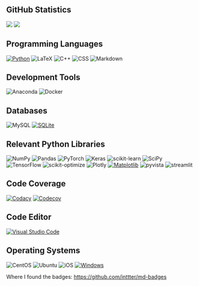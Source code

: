 ## GitHub Statistics
![](https://github-readme-stats.vercel.app/api?username=leondeligny&theme=dark&hide_border=false&include_all_commits=false&count_private=true)
![](https://github-readme-streak-stats.herokuapp.com/?user=leondeligny&theme=dark&hide_border=false)

## Programming Languages
[![Python](https://img.shields.io/badge/Python-3776AB?logo=python&logoColor=fff)](#)
![LaTeX](https://img.shields.io/badge/latex-%23008080.svg?style=flat&logo=latex&logoColor=white) 
![C++](https://img.shields.io/badge/C%2B%2B-00599C?style=flat&logo=c%2B%2B&logoColor=white)
![CSS](https://img.shields.io/badge/Tailwind_CSS-06B6D4?style=flat&logo=tailwind-css&logoColor=white)
![Markdown](https://img.shields.io/badge/markdown-%23000000.svg?style=flat&logo=markdown&logoColor=white)

## Development Tools
![Anaconda](https://img.shields.io/badge/Anaconda-%2344A833.svg?style=flat&logo=anaconda&logoColor=white)
![Docker](https://img.shields.io/badge/docker-%230db7ed.svg?style=flat&logo=docker&logoColor=white)

## Databases
![MySQL](https://img.shields.io/badge/mysql-%2300f.svg?style=flat&logo=mysql&logoColor=white)
[![SQLite](https://img.shields.io/badge/SQLite-%2307405e.svg?logo=sqlite&logoColor=white)](#)

## Relevant Python Libraries
![NumPy](https://img.shields.io/badge/numpy-%23013243.svg?style=flat&logo=numpy&logoColor=white)
![Pandas](https://img.shields.io/badge/pandas-%23150458.svg?style=flat&logo=pandas&logoColor=white)
![PyTorch](https://img.shields.io/badge/PyTorch-%23EE4C2C.svg?style=flat&logo=PyTorch&logoColor=white)
![Keras](https://img.shields.io/badge/Keras-%23D00000.svg?style=flat&logo=Keras&logoColor=white)
![scikit-learn](https://img.shields.io/badge/scikit--learn-%23F7931E.svg?style=flat&logo=scikit-learn&logoColor=white)
![SciPy](https://img.shields.io/badge/SciPy-%230C55A5.svg?style=flat&logo=scipy&logoColor=%white)
![TensorFlow](https://img.shields.io/badge/TensorFlow-%23FF6F00.svg?style=flat&logo=TensorFlow&logoColor=white) 
![scikit-optimize](https://img.shields.io/badge/scikit--optimize-F7931E?style=flat&logo=scikit-learn&logoColor=white)
![Plotly](https://img.shields.io/badge/plotly-%233F4F75.svg?style=flat&logo=Plotly&logoColor=white)
[![Matplotlib](https://custom-icon-badges.demolab.com/badge/Matplotlib-71D291?logo=matplotlib&logoColor=fff)](#)
![pyvista](https://img.shields.io/badge/PyVista-007D66?style=flat&logo=Pyvista&logoColor=white)
![streamlit](https://img.shields.io/badge/Streamlit-FF4B4B?style=flat&logo=streamlit&logoColor=white)

## Code Coverage
[![Codacy](https://img.shields.io/badge/Codacy-222F29?logo=codacy&logoColor=fff)](#)
[![Codecov](https://img.shields.io/badge/Codecov-F01F7A?logo=codecov&logoColor=fff)](#)

## Code Editor
[![Visual Studio Code](https://custom-icon-badges.demolab.com/badge/Visual%20Studio%20Code-0078d7.svg?logo=vsc&logoColor=white)](#)

## Operating Systems
![CentOS](https://img.shields.io/badge/Cent%20OS-262577?style=flat&logo=CentOS&logoColor=white)
![Ubuntu](https://img.shields.io/badge/Ubuntu-E95420?style=flat&logo=ubuntu&logoColor=white)
![iOS](https://img.shields.io/badge/iOS-000000?style=flat&logo=ios&logoColor=white)
[![Windows](https://custom-icon-badges.demolab.com/badge/Windows-0078D6?logo=windows11&logoColor=white)](#)

Where I found the badges: https://github.com/inttter/md-badges

